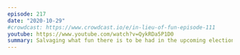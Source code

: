 ```yaml
---
episode: 217
date: "2020-10-29"
#crowdcast: https://www.crowdcast.io/e/in-lieu-of-fun-episode-111
youtube: https://www.youtube.com/watch?v=QykRDa5P1D0
summary: Salvaging what fun there is to be had in the upcoming election (part 2)
---
```

